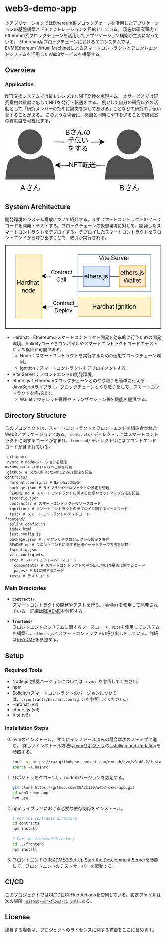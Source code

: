 # web3-demo-app

本アプリケーションではEthereum系ブロックチェーンを活用したアプリケーションの基盤構築とデモンストレーションを目的としている。
現在は研究室内でEthereum系ブロックチェーンを活用したアプリケーション構築が主流になっている。
Ethereum系ブロックチェーンにおけるエコシステムでは、EVM(Ethereum Virtual Machine)によるスマートコントラクトとフロントエンドシステムを活用したWeb3サービスを構築する。

## Overview

### Application

NFT交換システムでは最もシンプルなNFT交換を実現する。
本サービスでは研究室内の貢献に応じてNFTを発行・転送をする。
例として自分の研究以外の活動として「研究メンバーのために論文を探してあげる」ことなどの研究の手伝いをすることがある。
このような場合に、感謝と同時にNFTを送ることで研究室の貢献度を可視化する。

![Application](images/app.png)

## System Architecture

開発環境のシステム構成について紹介する。まずスマートコントラクトのソースコードを開発・テストする。ブロックチェーンの仮想環境に対して、開発したスマートコントラクトをデプロイする。デプロイしたスマートコントラクトをフロントエンドから呼び出すことで、取引が実行される。

![develop environment](images/development.png)

- Hardhat：Ethereumのスマートコントラクト開発を効率的に行うための開発環境。Solidityコードをコンパイルやスマートコントラクトコードのテストによる検証が可能である。
  - Node：スマートコントラクトを実行するための仮想ブロックチェーン環境。
  - Ignition：スマートコントラクトをデプロイメントする。
- Vite Server：フロントエンドの開発環境。
- ethers.js：Ethereumブロックチェーンとのやり取りを簡単に行えるJavaScriptライブラリ。ブロックチェーンとやり取りをして、スマートコントラクトを呼び出す。
  - Wallet：ウォレット管理やトランザクション署名機能を提供する。

## Directory Structure

このプロジェクトは、スマートコントラクトとフロントエンドを組み合わせた Web3アプリケーションである。
`contracts/` ディレクトリにはスマートコントラクトに関するコードが含まれ、`frontend/` ディレクトリにはフロントエンド コードが含まれている。

```
.gitignore
.nvmrc # nodeのバージョンを設定
README.md # リポジトリの仕様を記載
.github/ # GitHub ActionによるCI設定を記載
contracts/
  hardhat.config.ts # Hardhatの設定
  package.json # ライブラリやプロジェクトの設定を管理
  README.md # スマートコントラクトに関する仕様やセットアップ方法を記載
  tsconfig.json
  contracts/ # スマートコントラクトのソースコード
  ignition/ # スマートコントラクトのデプロイに関するソースコード
  test/ # スマートコントラクトのテストコード
frontend/
  eslint.config.js
  index.html
  jest.config.js
  package.json # ライブラリやプロジェクトの設定を管理
  README.md # フロントエンドに関する仕様やセットアップ方法を記載
  tsconfig.json 
  vite.config.mts
  src/ # フロントエンドのソースコード
    components/ # スマートコントラクトの呼び出しやUIの要素に関するコード
    pages/ # UIに関するコード
  test/ # テストコード
```

### Main Directories

- **`contracts/`**  
  スマートコントラクトの開発やテストを行う。`Hardhat`を使用して開発されている。詳細は[README](https://github.com/C0A21130/web3-demo-app/blob/main/contracts/README.md)を参照する。
  
- **`frontend/`**  
  フロントエンドのシステムに関するソースコード。`Vite`を使用してシステムを構築し、`ethers.js`でスマートコントラクトの呼び出しをしている。詳細は[README](https://github.com/C0A21130/web3-demo-app/blob/main/frontend/README.md)を参照する。

## Setup

### Required Tools

- Node.js (推奨バージョンについては `.nvmrc` を参照してください)
- npm
- Solidity (スマートコントラクトのバージョンについては、`./contracts/hardhat.config.ts`を参照してください。)
- Hardhat (v2)
- ethers.js (v6)
- Vite (v6)

### Installation Steps

0. nvmのインストール。
   すでにインストール済みの場合は次のステップに進む。
   詳しいインストール方法は[nvmリポジトリ](https://github.com/nvm-sh/nvm)の[Installing and Updating](https://github.com/nvm-sh/nvm?tab=readme-ov-file#installing-and-updating)を参照する。

   ```bash
   curl -o- https://raw.githubusercontent.com/nvm-sh/nvm/v0.40.2/install.sh | bash
   source ~/.bashrc
   ```

1. リポジトリをクローンし、nodeのバージョンを設定する。

   ```bash
   git clone https://github.com/C0A21130/web3-demo-app.git
   cd web3-demo-app
   nvm use
   ```

2. npmライブラリにおける必要な依存関係をインストール。

   ```bash
   # For the contracts directory
   cd contracts
   npm install

   # For the frontend directory
   cd ../frontend
   npm install
   ```

3. フロントエンドの[READMEのSet Up Start the Development Server](https://github.com/C0A21130/web3-demo-app/tree/main/frontend#set-up)を参照して、フロントエンドのテストサーバーを起動する。

## CI/CD

このプロジェクトではCI/CDにGitHub Actionsを使用している。設定ファイルは次の場所 [`.github/workflows/ci.yml`](.github/workflows/ci.yml)にある。

## License

該当する場合は、プロジェクトのライセンスに関する詳細をここに含めます。
